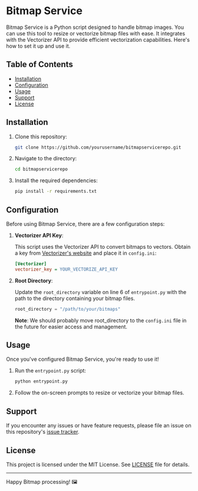 # Bitmap Service

Bitmap Service is a Python script designed to handle bitmap images. You can use this tool to resize or vectorize bitmap files with ease. It integrates with the Vectorizer API to provide efficient vectorization capabilities. Here's how to set it up and use it.

## Table of Contents

- [Installation](#installation)
- [Configuration](#configuration)
- [Usage](#usage)
- [Support](#support)
- [License](#license)

## Installation

1. Clone this repository:

    ```bash
    git clone https://github.com/yourusername/bitmapservicerepo.git
    ```

2. Navigate to the directory:

    ```bash
    cd bitmapservicerepo
    ```

3. Install the required dependencies:

    ```bash
    pip install -r requirements.txt
    ```

## Configuration

Before using Bitmap Service, there are a few configuration steps:

1. **Vectorizer API Key**: 

    This script uses the Vectorizer API to convert bitmaps to vectors. Obtain a key from [Vectorizer's website](https://vectorizer.io) and place it in `config.ini`:

    ```ini
    [Vectorizer]
    vectorizer_key = YOUR_VECTORIZE_API_KEY
    ```

2. **Root Directory**: 

    Update the `root_directory` variable on line 6 of `entrypoint.py` with the path to the directory containing your bitmap files. 

    ```python
    root_directory = "/path/to/your/bitmaps"
    ```

    **Note**: We should probably move root_directory to the `config.ini` file in the future for easier access and management.

## Usage

Once you've configured Bitmap Service, you're ready to use it!

1. Run the `entrypoint.py` script:

    ```bash
    python entrypoint.py
    ```

2. Follow the on-screen prompts to resize or vectorize your bitmap files.

## Support

If you encounter any issues or have feature requests, please file an issue on this repository's [issue tracker](https://github.com/yourusername/bitmapservicerepo/issues).

## License

This project is licensed under the MIT License. See [LICENSE](LICENSE) file for details.

---

Happy Bitmap processing! 🖼️
